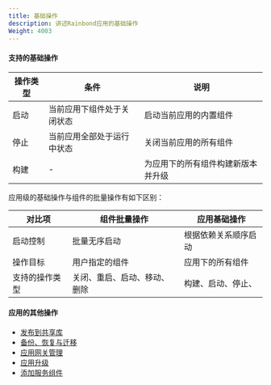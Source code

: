 ```yaml
---
title: 基础操作
description: 讲述Rainbond应用的基础操作
Weight: 4003
---
```


#### 支持的基础操作

| 操作类型 | 条件                       | 说明                               |
| -------- | -------------------------- | ---------------------------------- |
| 启动     | 当前应用下组件处于关闭状态 | 启动当前应用的内置组件             |
| 停止     | 当前应用全部处于运行中状态 | 关闭当前应用的所有组件             |
| 构建     | -                          | 为应用下的所有组件构建新版本并升级 |

应用级的基础操作与组件的批量操作有如下区别：

| 对比项         | 组件批量操作                 | 应用基础操作         |
| -------------- | ---------------------------- | -------------------- |
| 启动控制       | 批量无序启动                 | 根据依赖关系顺序启动 |
| 操作目标       | 用户指定的组件               | 应用下的所有组件     |
| 支持的操作类型 | 关闭、重启、启动、移动、删除 | 构建、启动、停止、   |

#### 应用的其他操作

* [发布到共享库](../share-app/)
* [备份、恢复与迁移](../app-backup/)
* [应用网关管理](/docs/user-manual/gateway/)
* [应用升级](/docs/user-manual/app-manage/upgrade_app/)
* [添加服务组件](../add-service/)